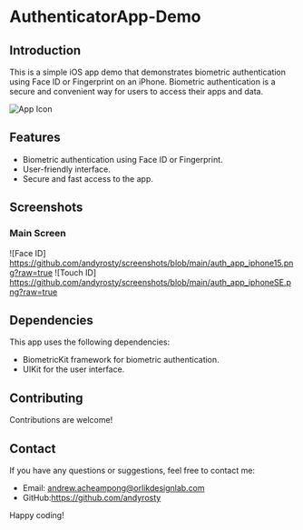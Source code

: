 # AuthenticatorApp-Demo

## Introduction
This is a simple iOS app demo that demonstrates biometric authentication using Face ID or Fingerprint on an iPhone. Biometric authentication is a secure and convenient way for users to access their apps and data.

![App Icon](screenshots/app_icon.png)

## Features
- Biometric authentication using Face ID or Fingerprint.
- User-friendly interface.
- Secure and fast access to the app.

## Screenshots

### Main Screen
![Face ID] https://github.com/andyrosty/screenshots/blob/main/auth_app_iphone15.png?raw=true
![Touch ID] https://github.com/andyrosty/screenshots/blob/main/auth_app_iphoneSE.png?raw=true


## Dependencies
This app uses the following dependencies:

- BiometricKit framework for biometric authentication.
- UIKit for the user interface.

## Contributing
Contributions are welcome!


## Contact
If you have any questions or suggestions, feel free to contact me:

- Email: andrew.acheampong@orlikdesignlab.com
- GitHub:https://github.com/andyrosty

Happy coding!
